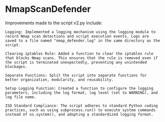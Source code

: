 # NmapScanDefender

Improvements made to the script v2.py include:

    Logging: Implemented a logging mechanism using the logging module to record Nmap scan detections and script execution events. Logs are saved to a file named "nmap_defender.log" in the same directory as the script.

    Clearing iptables Rule: Added a function to clear the iptables rule that blocks Nmap scans. This ensures that the rule is removed even if the script is terminated unexpectedly, preventing any unintended blockages.

    Separate Functions: Split the script into separate functions for better organization, modularity, and reusability.

    Setup Logging Function: Created a function to configure the logging parameters, including the log format, log level (set to WARNING), and log file name.

    ISO Standard Compliance: The script adheres to standard Python coding practices, such as using subprocess.run() to execute system commands instead of os.system(), and adopting a standardized logging format.
